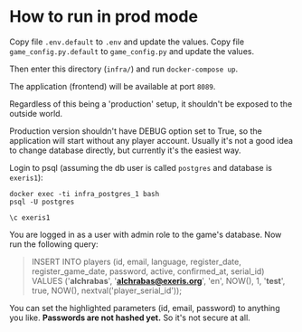 # How to run in prod mode

Copy file `.env.default` to `.env` and update the values.
Copy file `game_config.py.default` to `game_config.py` and update the values.

Then enter this directory (`infra/`) and run `docker-compose up`.

The application (frontend) will be available at port `8089`.

Regardless of this being a 'production' setup, it shouldn't be exposed to the outside world. 

Production version shouldn't have DEBUG option set to True, so the application will start without any player account.
Usually it's not a good idea to change database directly, but currently it's the easiest way.

Login to psql (assuming the db user is called `postgres` and database is `exeris1`):

```
docker exec -ti infra_postgres_1 bash
psql -U postgres

\c exeris1
```

You are logged in as a user with admin role to the game's database. Now run the following query:

> INSERT INTO players (id, email, language, register_date, register_game_date, password, active, confirmed_at, serial_id)
>   VALUES ('**alchrabas**', '**alchrabas@exeris.org**', 'en', NOW(), 1, '**test**', true, NOW(), nextval('player_serial_id'));

You can set the highlighted parameters (id, email, password) to anything you like. **Passwords are not hashed yet.** So it's not secure at all.

